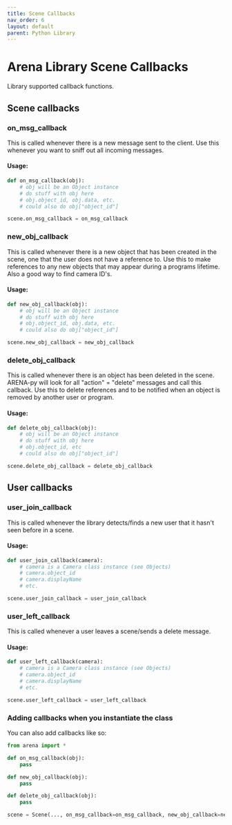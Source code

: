 ```yaml
---
title: Scene Callbacks
nav_order: 6
layout: default
parent: Python Library
---
```


# Arena Library Scene Callbacks

Library supported callback functions.

## Scene callbacks

### on_msg_callback
This is called whenever there is a new message sent to the client. Use this whenever you want to sniff out all incoming messages.

#### Usage:
```python
def on_msg_callback(obj):
    # obj will be an Object instance
    # do stuff with obj here
    # obj.object_id, obj.data, etc.
    # could also do obj["object_id"]

scene.on_msg_callback = on_msg_callback
```

### new_obj_callback
This is called whenever there is a new object that has been created in the scene,
one that the user does not have a reference to. Use this to make references to any
new objects that may appear during a programs lifetime. Also a good way to find camera ID's.

#### Usage:
```python
def new_obj_callback(obj):
    # obj will be an Object instance
    # do stuff with obj here
    # obj.object_id, obj.data, etc.
    # could also do obj["object_id"]

scene.new_obj_callback = new_obj_callback
```

### delete_obj_callback
This is called whenever there is an object has been deleted in the scene.
ARENA-py will look for all "action" = "delete" messages and call this callback.
Use this to delete references and to be notified when an object is removed by
another user or program.

#### Usage:
```python
def delete_obj_callback(obj):
    # obj will be an Object instance
    # do stuff with obj here
    # obj.object_id, etc
    # could also do obj["object_id"]

scene.delete_obj_callback = delete_obj_callback
```

## User callbacks

### user_join_callback
This is called whenever the library detects/finds a new user that it hasn't seen before in a scene.

#### Usage:
```python
def user_join_callback(camera):
    # camera is a Camera class instance (see Objects)
    # camera.object_id
    # camera.displayName
    # etc.

scene.user_join_callback = user_join_callback
```

### user_left_callback
This is called whenever a user leaves a scene/sends a delete message.

#### Usage:
```python
def user_left_callback(camera):
    # camera is a Camera class instance (see Objects)
    # camera.object_id
    # camera.displayName
    # etc.

scene.user_left_callback = user_left_callback
```

### Adding callbacks when you instantiate the class
You can also add callbacks like so:
```python
from arena import *

def on_msg_callback(obj):
    pass

def new_obj_callback(obj):
    pass

def delete_obj_callback(obj):
    pass

scene = Scene(..., on_msg_callback=on_msg_callback, new_obj_callback=new_obj_callback, delete_obj_callback=delete_obj_callback)
```

<!-- ## Custom Message Callbacks
If you need to use an MQTT client, the `Scene` object exposes a way to subcribe to custom topics.
```python
def led_toggle():
    gpio_led.toggle()

scene.message_callback_add("custom/control/light", led_toggle)
``` -->
